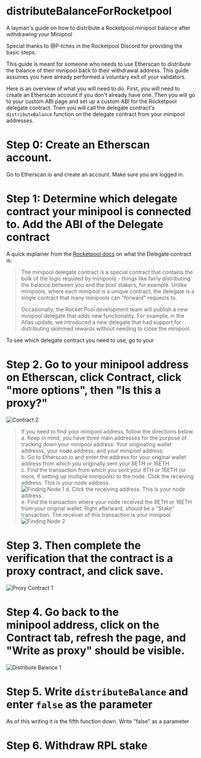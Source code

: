 # distributeBalanceForRocketpool
A layman's guide on how to distribute a Rocketpool minipool balance after withdrawing your Minipool

Special thanks to @P-tches in the Rocketpool Discord for providing the basic steps.


This guide is meant for someone who needs to use Etherscan to distribute the balance of their minipool back to their withdrawal address.
This guide assumes you have already performed a voluntary exit of your validators.

Here is an overview of what you will need to do. First, you will need to create an Etherscan account if you don't already have one. Then
you will go to your custom ABI page and set up a custom ABI for the Rocketpool delegate contract. Tnen you will call the delegate contract's
`distributeBalance` function on the delegate contract from your minipool addresses.

# Step 0: Create an Etherscan account.
Go to Etherscan.io and create an account. Make sure you are logged in.

# Step 1: Determine which delegate contract your minipool is connected to. Add the ABI of the Delegate contract
A quick explainer from the [Rocketpool docs](https://docs.rocketpool.net/guides/node/minipools/delegates.html#upgrading-your-delegate) on what the Delegate contract is:
> The minipool delegate contract is a special contract that contains the bulk of the logic required by minipools - things like fairly distributing the balance between you and the pool stakers, for example. Unlike minipools, where each minipool is a unique contract, the delegate is a single contract that many minipools can "forward" requests to.
>
> Occasionally, the Rocket Pool development team will publish a new minipool delegate that adds new functionality. For example, in the Atlas update, we introduced a new delegate that had support for distributing skimmed rewards without needing to close the minipool.

To see which delegate contract you need to use, go to your 


# Step 2. Go to your minipool address on Etherscan, click Contract, click "more options", then "Is this a proxy?"
![Contract 2](https://github.com/lieberscott/distributeBalanceForRocketpool/assets/26235414/97723dc0-b56d-4b55-ae28-b12c8f2d27c7)
> If you need to find your minipool address, follow the directions below.<br/>
> a. Keep in mind, you have three main addresses for the purpose of tracking down your minipool address: Your originating wallet addresss, your node address, and your minipool address. <br/>
> b. Go to Etherscan.io and enter the address for your original wallet address from which you originally sent your 8ETH or 16ETH.<br/>
> c. Find the transaction from which you sent your 8TH or 16ETH (or more, if setting up multiple minipools) to the node. Click the receiving address. This is your node address.<br/>
> ![Finding Node 1](https://github.com/lieberscott/distributeBalanceForRocketpool/assets/26235414/4806c4d7-3ba3-460a-9dce-5a3dbb259eb0)
> d. Click the receiving address. This is your node address.<br/>
> e. Find the transaction where your node received the 8ETH or 16ETH from your original wallet. Right afterward, should be a "Stake" transaction. The receiver of this transaction is your minipool.<br/>
> ![Finding Node 2](https://github.com/lieberscott/distributeBalanceForRocketpool/assets/26235414/41973233-1284-4ba9-8a1f-e6e4bd6bb884)


# Step 3. Then complete the verification that the contract is a proxy contract, and click save.
![Proxy Contract 1](https://github.com/lieberscott/distributeBalanceForRocketpool/assets/26235414/b9c30d5e-c5b6-4d64-b310-5addaf668773)


# Step 4. Go back to the minipool address, click on the Contract tab, refresh the page, and "Write as proxy" should be visible.
![Distribute Balance 1](https://github.com/lieberscott/distributeBalanceForRocketpool/assets/26235414/f7c94cd2-b13f-4b7b-b28e-bd00c09934f0)

# Step 5. Write `distributeBalance` and enter `false` as the parameter
As of this writing it is the fifth function down. Write "false" as a parameter

# Step 6. Withdraw RPL stake

